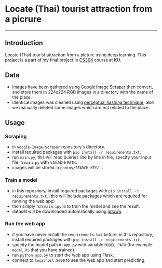 # Locate (Thai) tourist attraction from a picrure

----------------

## Introduction

Locate (Thai) tourist attraction from a picture using deep learning. This project is a part of my final project in [CS364](https://cs.sci.ku.ac.th/curriculum/bachelor/y2565/course-2/) course at KU.

## Data

- Images have been gathered using [Google Image Scraper](https://github.com/NotHolmes/Google-Image-Scraper/tree/29c7b9fec67cfda02dae7bf37d90a38b00996fbb) then convert, and store them in 224x224 RGB images in a directory with the name of the place.
- Identical images was cleaned using [perceptual hashing technique](https://www.pyimagesearch.com/2017/11/27/image-hashing-opencv-python/), also we manually deleted some images which are not related to the place.

## Usage

### Scraping

- in `Google-Image-Scraper` repository's directory.
- install required packages with `pip install -r requirements.txt`.
- run `main.py`, this will read queries line by line in file, specify your input file in `main.py` with variable `PATH`.
- images will be stored in `photos/SEARCH_KEY/..`

### Train a model

- in this repository, install required packages with `pip install -r requirements.txt`. (this will include packages which are required for running the web app)
- then simply run `main.ipynb` to train the model and see the result.
- dataset will be downloaded automatically using [gdown](https://github.com/wkentaro/gdown).

### Run the web app

- if you have never install the `requirements.txt` before, in this repository, install required packages with `pip install -r requirements.txt`.
- specify the model path in `app.py` with variable `MODEL_PATH` (for example `model.h5` that you have trained).
- run `python app.py` to start the web app using Flask.
- connect to `localhost:5000` to see the web app and start predicting.
